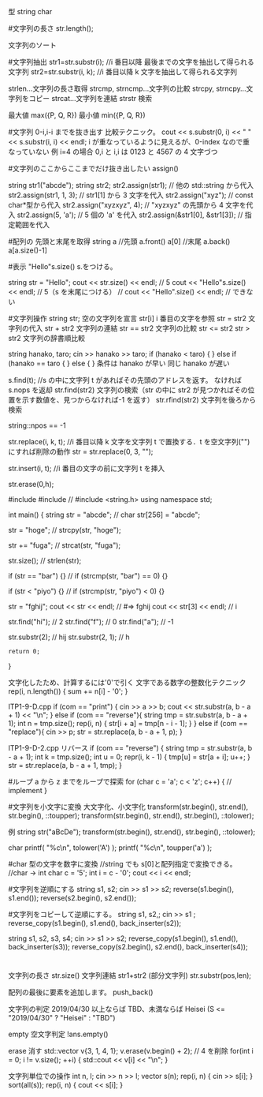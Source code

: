 型
string
char

#文字列の長さ
str.length();

文字列のソート

#文字列抽出
str1=str.substr(i); //i 番目以降 最後までの文字を抽出して得られる文字列
str2=str.substr(i, k); //i 番目以降 k 文字を抽出して得られる文字列

strlen…文字列の長さ取得
strcmp, strncmp…文字列の比較
strcpy, strncpy…文字列をコピー
strcat…文字列を連結
strstr 検索

最大値 max({P, Q, R})
最小値 min({P, Q, R})

#文字列 0-i,i-i までを抜き出す 比較テクニック。
cout << s.substr(0, i) << " " << s.substr(i, i) << endl;
i が重なっているように見えるが、0-index なので重なっていない
例
i=4 の場合
0,i と i,i は
0123 と 4567 の 4 文字づつ

#文字列のここからここまでだけ抜き出したい
assign()

string str1("abcde");
string str2;
str2.assign(str1); // 他の std::string から代入
str2.assign(str1, 1, 3); // str1[1] から 3 文字を代入
str2.assign("xyz"); // const char\*型から代入
str2.assign("xyzxyz", 4); // "xyzxyz" の先頭から 4 文字を代入
str2.assign(5, 'a'); // 5 個の 'a' を代入
str2.assign(&str1[0], &str1[3]); // 指定範囲を代入

#配列の 先頭と末尾を取得
string a
//先頭
a.front()
a[0]
//末尾
a.back()
a[a.size()-1]

#表示
"Hello"s.size()
s.をつける。

string str = "Hello";
cout << str.size() << endl; // 5
cout << "Hello"s.size() << endl; // 5（s を末尾につける）
// cout << "Hello".size() << endl; // できない

#文字列操作
string str; 空の文字列を宣言
str[i] i 番目の文字を参照
str = str2 文字列の代入
str + str2 文字列の連結
str == str2 文字列の比較
str <= str2 str > str2 文字列の辞書順比較

string hanako, taro;
cin >> hanako >> taro;
if (hanako < taro) {
} else if (hanako == taro {
} else {
}
条件は
hanako が早い
同じ
hanako が遅い

s.find(t); //s の中に文字列 t があればその先頭のアドレスを返す。
なければ s.nops を返却
str.find(str2) 文字列の検索（str の中に str2 が見つかればその位置を示す数値を、見つからなければ-1 を返す）
str.rfind(str2) 文字列を後ろから検索

string::npos == -1

str.replace(i, k, t); //i 番目以降 k 文字を文字列 t で置換する．t を空文字列("")にすれば削除の動作
str = str.replace(0, 3, "");

str.insert(i, t); //i 番目の文字の前に文字列 t を挿入

str.erase(0,h);

#include <iostream>
#include <string>
// #include <string.h>
using namespace std;

int main() {
string str = "abcde";
// char str[256] = "abcde";

str = "hoge";
// strcpy(str, "hoge");

str += "fuga";
// strcat(str, "fuga");

str.size();
// strlen(str);

if (str == "bar") {}
// if (strcmp(str, "bar") == 0) {}

if (str < "piyo") {}
// if (strcmp(str, "piyo") < 0) {}

str = "fghij";
cout << str << endl; // #=> fghij
cout << str[3] << endl; // i

str.find("hi"); // 2
str.find("f"); // 0
str.find("a"); // -1

str.substr(2); // hij
str.substr(2, 1); // h

    return 0;

}

文字化したため、計算するには'0'で引く
文字である数字の整数化テクニック
rep(i, n.length()) { sum += n[i] - '0'; }

ITP1-9-D.cpp
if (com == "print") {
cin >> a >> b;
cout << str.substr(a, b - a + 1) << "\n";
} else if (com == "reverse"){
string tmp = str.substr(a, b - a + 1);
int n = tmp.size();
rep(i, n) { str[i + a] = tmp[n - i - 1]; }
} else if (com == "replace"){
cin >> p;
str = str.replace(a, b - a + 1, p);
}

ITP1-9-D-2.cpp
リバース
if (com == "reverse") {
string tmp = str.substr(a, b - a + 1);
int k = tmp.size();
int u = 0;
repr(i, k - 1) {
tmp[u] = str[a + i];
u++;
}
str = str.replace(a, b - a + 1, tmp);
}

#ループ
a から z までをループで探索
for (char c = 'a'; c < 'z'; c++) {
// implement
}

#文字列を小文字に変換
大文字化、小文字化
transform(str.begin(), str.end(), str.begin(), ::toupper);
transform(str.begin(), str.end(), str.begin(), ::tolower);

例
string str("aBcDe");
transform(str.begin(), str.end(), str.begin(), ::tolower);

char
printf( "%c\n", tolower('A') );
printf( "%c\n", toupper('a') );

#char 型の文字を数字に変換
//string でも s[0]と配列指定で変換できる。
//char -> int
char c = '5';
int i = c - '0';
cout << i << endl;

#文字列を逆順にする
string s1, s2;
cin >> s1 >> s2;
reverse(s1.begin(), s1.end());
reverse(s2.begin(), s2.end());

#文字列をコピーして逆順にする。
string s1, s2,;
cin >> s1 ;
reverse_copy(s1.begin(), s1.end(), back_inserter(s2));

string s1, s2, s3, s4;
cin >> s1 >> s2;
reverse_copy(s1.begin(), s1.end(), back_inserter(s3));
reverse_copy(s2.begin(), s2.end(), back_inserter(s4));

#

文字列の長さ str.size()
文字列連結 str1+str2
(部分文字列) str.substr(pos,len);

配列の最後に要素を追加します。
push_back()

文字列の判定
2019/04/30 以上ならば TBD、未満ならば Heisei
(S <= "2019/04/30" ? "Heisei" : "TBD")

empty 空文字判定
!ans.empty()

erase 消す
std::vector<int> v{3, 1, 4, 1};
v.erase(v.begin() + 2); // 4 を削除
for(int i = 0; i != v.size(); ++i) {
std::cout << v[i] << "\n";
}

文字列単位での操作
int n, l;
cin >> n >> l;
vector<string> s(n);
rep(i, n) { cin >> s[i]; }
sort(all(s));
rep(i, n) { cout << s[i]; }
